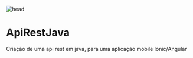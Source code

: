 ![head](https://github.com/IgorSPessoa/ApiRestJava/assets/57952324/90fe5bb0-26f5-40a7-8a09-eaf5180e0961)

# ApiRestJava
Criação de uma api rest em java, para uma aplicação mobile Ionic/Angular
